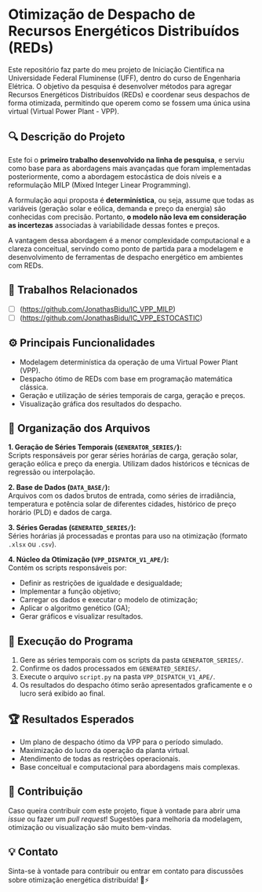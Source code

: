 # Otimização de Despacho de Recursos Energéticos Distribuídos (REDs)

Este repositório faz parte do meu projeto de Iniciação Científica na Universidade Federal Fluminense (UFF), dentro do curso de Engenharia Elétrica. O objetivo da pesquisa é desenvolver métodos para agregar Recursos Energéticos Distribuídos (REDs) e coordenar seus despachos de forma otimizada, permitindo que operem como se fossem uma única usina virtual (Virtual Power Plant - VPP).

## 🔍 Descrição do Projeto

Este foi o **primeiro trabalho desenvolvido na linha de pesquisa**, e serviu como base para as abordagens mais avançadas que foram implementadas posteriormente, como a abordagem estocástica de dois níveis e a reformulação MILP (Mixed Integer Linear Programming).

A formulação aqui proposta é **determinística**, ou seja, assume que todas as variáveis (geração solar e eólica, demanda e preço da energia) são conhecidas com precisão. Portanto, **o modelo não leva em consideração as incertezas** associadas à variabilidade dessas fontes e preços.

A vantagem dessa abordagem é a menor complexidade computacional e a clareza conceitual, servindo como ponto de partida para a modelagem e desenvolvimento de ferramentas de despacho energético em ambientes com REDs.

## 🔗 Trabalhos Relacionados

- [ ] (https://github.com/JonathasBidu/IC_VPP_MILP)
- [ ] (https://github.com/JonathasBidu/IC_VPP_ESTOCASTIC)

## ⚙️ Principais Funcionalidades

- Modelagem determinística da operação de uma Virtual Power Plant (VPP).
- Despacho ótimo de REDs com base em programação matemática clássica.
- Geração e utilização de séries temporais de carga, geração e preços.
- Visualização gráfica dos resultados do despacho.

## 📁 Organização dos Arquivos

**1. Geração de Séries Temporais (`GENERATOR_SERIES/`):**  
Scripts responsáveis por gerar séries horárias de carga, geração solar, geração eólica e preço da energia. Utilizam dados históricos e técnicas de regressão ou interpolação.

**2. Base de Dados (`DATA_BASE/`):**  
Arquivos com os dados brutos de entrada, como séries de irradiância, temperatura e potência solar de diferentes cidades, histórico de preço horário (PLD) e dados de carga.

**3. Séries Geradas (`GENERATED_SERIES/`):**  
Séries horárias já processadas e prontas para uso na otimização (formato `.xlsx` ou `.csv`).

**4. Núcleo da Otimização (`VPP_DISPATCH_V1_APE/`):**  
Contém os scripts responsáveis por:
- Definir as restrições de igualdade e desigualdade;
- Implementar a função objetivo;
- Carregar os dados e executar o modelo de otimização;
- Aplicar o algoritmo genético (GA);
- Gerar gráficos e visualizar resultados.

## 🚀 Execução do Programa

1. Gere as séries temporais com os scripts da pasta `GENERATOR_SERIES/`.
2. Confirme os dados processados em `GENERATED_SERIES/`.
3. Execute o arquivo `script.py` na pasta `VPP_DISPATCH_V1_APE/`.
4. Os resultados do despacho ótimo serão apresentados graficamente e o lucro será exibido ao final.

## 🏆 Resultados Esperados

- Um plano de despacho ótimo da VPP para o período simulado.
- Maximização do lucro da operação da planta virtual.
- Atendimento de todas as restrições operacionais.
- Base conceitual e computacional para abordagens mais complexas.

## 🤝 Contribuição

Caso queira contribuir com este projeto, fique à vontade para abrir uma *issue* ou fazer um *pull request*! Sugestões para melhoria da modelagem, otimização ou visualização são muito bem-vindas.

## 💡 Contato

Sinta-se à vontade para contribuir ou entrar em contato para discussões sobre otimização energética distribuída! 🚀⚡
